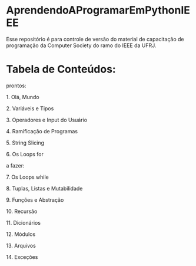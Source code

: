 # AprendendoAProgramarEmPythonIEEE
Esse repositório é para controle de versão do material de capacitação de programação da Computer Society do ramo do IEEE da UFRJ.

# Tabela de Conteúdos:
<p>prontos:</p>
<p>1. Olá, Mundo</p> 
<p>2. Variáveis e Tipos</p> 
<p>3. Operadores e Input do Usuário</p> 
<p>4. Ramificação de Programas</p> 
<p>5. String Slicing</p>
<p>6. Os Loops for</p>

<p>a fazer:</p>
<p>7. Os Loops while</p>
<p>8. Tuplas, Listas e Mutabilidade</p>
<p>9. Funções e Abstração</p>
<p>10. Recursão</p>
<p>11. Dicionários</p>
<p>12. Módulos</p>
<p>13. Arquivos</p>
<p>14. Exceções</p>

